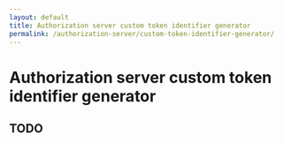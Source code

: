 ```yaml
---
layout: default
title: Authorization server custom token identifier generator
permalink: /authorization-server/custom-token-identifier-generator/
---
```


# Authorization server custom token identifier generator

## TODO